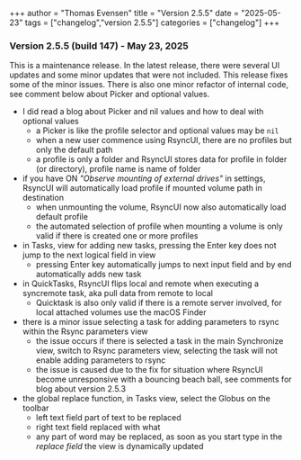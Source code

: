 +++
author = "Thomas Evensen"
title = "Version 2.5.5"
date = "2025-05-23"
tags = ["changelog","version 2.5.5"]
categories = ["changelog"]
+++

### Version 2.5.5 (build 147) - May 23, 2025

This is  a maintenance release. In the latest release, there were several UI updates and some minor updates that were not included. This release fixes some of the minor issues. There is also one minor refactor of internal code, see comment below about Picker and optional values.

- I did read a blog about Picker and nil values and how to deal with optional values
    - a Picker is like the profile selector and optional values may be `nil`
    - when a new user commence using RsyncUI, there are no profiles but only the default path
    - a profile is only a folder and RsyncUI stores data for profile in folder (or directory), profile name is name of folder
- if you have ON *"Observe mounting of external drives"* in settings, RsyncUI will automatically load profile if mounted volume path in destination
    - when unmounting the volume, RsyncUI now also automatically load default profile
    - the automated selection of profile when mounting a volume is only valid if there is created one or more profiles
- in Tasks, view for adding new tasks, pressing the Enter key does not jump to the next logical field in view
    - pressing Enter key automatically jumps to next input field and by end automatically adds new task
- in QuickTasks, RsyncUI flips local and remote when executing a syncremote task, aka pull data from remote to local
    - Quicktask is also only valid if there is a remote server involved, for local attached volumes use the macOS Finder
- there is a minor issue selecting a task for adding parameters to rsync within the Rsync parameters view
    - the issue occurs if there is selected a task in the main Synchronize view, switch to Rsync parameters view, selecting the task will not enable adding parameters to rsync
    - the issue is caused due to the fix for situation where RsyncUI become unresponsive with a bouncing beach ball, see comments for blog about version 2.5.3
- the global replace function, in Tasks view, select the Globus on the toolbar
    - left text field part of text to be replaced
    - right text field replaced with what
    - any part of word may be replaced, as soon as you start type in the *replace field* the view is dynamically updated
